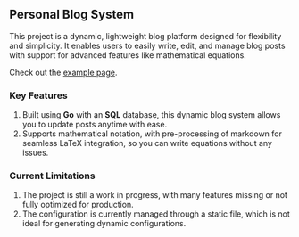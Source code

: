 ## Personal Blog System

This project is a dynamic, lightweight blog platform designed for flexibility and simplicity. It enables users to easily write, edit, and manage blog posts with support for advanced features like mathematical equations.

Check out the [example page](https://blog.ggeta.com/).

### Key Features
1. Built using **Go** with an **SQL** database, this dynamic blog system allows you to update posts anytime with ease.
2. Supports mathematical notation, with pre-processing of markdown for seamless LaTeX integration, so you can write equations without any issues.

### Current Limitations
1. The project is still a work in progress, with many features missing or not fully optimized for production.
2. The configuration is currently managed through a static file, which is not ideal for generating dynamic configurations.
